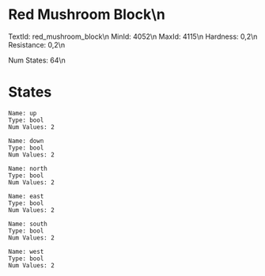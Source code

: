 # Red Mushroom Block\n
TextId: red_mushroom_block\n
MinId: 4052\n
MaxId: 4115\n
Hardness: 0,2\n
Resistance: 0,2\n

Num States: 64\n
# States
```
Name: up
Type: bool
Num Values: 2

Name: down
Type: bool
Num Values: 2

Name: north
Type: bool
Num Values: 2

Name: east
Type: bool
Num Values: 2

Name: south
Type: bool
Num Values: 2

Name: west
Type: bool
Num Values: 2
```